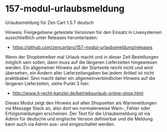 # 157-modul-urlaubsmeldung
Urlaubsmeldung für Zen Cart 1.5.7 deutsch

Hinweis: 
Freigegebene getestete Versionen für den Einsatz in Livesystemen ausschließlich unter Releases herunterladen:
* https://github.com/zencartpro/157-modul-urlaubsmeldung/releases

Wenn der Shopbetreiber mal Urlaub macht und in dieser Zeit Bestellungen möglich sein sollen, dann muss auf die längeren Lieferzeiten hingewiesen werden. 
Ein allgemeiner Hinweis auf der Startseite reicht nicht und wird übersehen, ein Ändern aller Lieferzeitangaben bei jedem Artikel ist nicht praktikabel.
Sinn macht daher ein allgemeinverbindlicher Hinweis auf die längeren Lieferzeiten, siehe Punkt 3 hier:
* http://www.it-recht-kanzlei.de/betriebsurlaub-online-shop.html

Dieses Modul zeigt den Hinweis auf allen Shopseiten als Warnmeldungen via Message Stack an, also dort wo normalerweise Warn-, Fehler oder Erfolgsmeldungen erscheinen.
Der Text für die Urlaubsmeldung ist via Admin für deutsche und englische Version definierbar und die Meldung kann auch via Admin aus- und eingeschaltet werden.